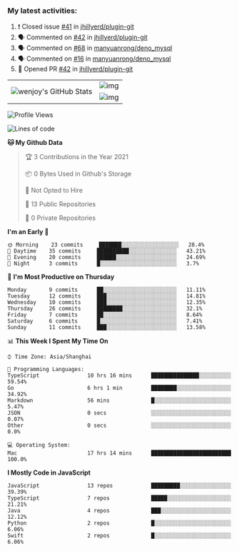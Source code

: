 ### My latest activities:

<!--START_SECTION:activity-->
1. ❗️ Closed issue [#41](https://github.com//jhillyerd/plugin-git/issues/41) in [jhillyerd/plugin-git](https://github.com//jhillyerd/plugin-git)
2. 🗣 Commented on [#42](https://github.com//jhillyerd/plugin-git/issues/42) in [jhillyerd/plugin-git](https://github.com//jhillyerd/plugin-git)
3. 🗣 Commented on [#68](https://github.com//manyuanrong/deno_mysql/issues/68) in [manyuanrong/deno_mysql](https://github.com//manyuanrong/deno_mysql)
4. 🗣 Commented on [#16](https://github.com//manyuanrong/deno_mysql/issues/16) in [manyuanrong/deno_mysql](https://github.com//manyuanrong/deno_mysql)
5. 💪 Opened PR [#42](https://github.com//jhillyerd/plugin-git/pull/42) in [jhillyerd/plugin-git](https://github.com//jhillyerd/plugin-git)
<!--END_SECTION:activity-->

<table>
  <tr style="padding: 20px;">
    <td rowspan="3">
      <img src="https://github-readme-stats.vercel.app/api?theme=cobalt&username=wenjoy&show_icons=true&count_private=true&line_height=35" alt="wenjoy's GitHub Stats" />
    </td>
    <td>
      <img align="middle" src="https://github-readme-stats.vercel.app/api/pin/?username=wenjoy&repo=deno_mysql&theme=gruvbox" alt="img" />
    </td>
  </tr>
  <tr>
    <td>
      <img align="middle" src="https://github-readme-stats.vercel.app/api/pin/?username=wenjoy&repo=plugin-git&theme=gruvbox" alt="img" />
    </td>
  </tr>
</table>

<!-- <a href="https://codestats.net/users/wenjoy">
  <img src='https://codestats-readme.wenjoy.cn/history-graph/wenjoy?width=850&height=300&timezone=08:00&history_days=21&max_languages=9&language_colors=["3e4053","f15854","5da5da","faa43a","60bd68","f17cb0","b2912f","decf3f","b276b2","808080"]' alt="wenjoy's Code::Stats history graph" />
</a> -->

<!--START_SECTION:waka-->
![Profile Views](http://img.shields.io/badge/Profile%20Views-0-blue)

![Lines of code](https://img.shields.io/badge/From%20Hello%20World%20I%27ve%20Written-1.0%20million%20lines%20of%20code-blue)

**🐱 My Github Data** 

> 🏆 3 Contributions in the Year 2021
 > 
> 📦 0 Bytes Used in Github's Storage 
 > 
> 🚫 Not Opted to Hire
 > 
> 📜 13 Public Repositories 
 > 
> 🔑 0 Private Repositories  
 > 
**I'm an Early 🐤** 

```text
🌞 Morning    23 commits     ███████░░░░░░░░░░░░░░░░░░   28.4% 
🌆 Daytime    35 commits     ██████████░░░░░░░░░░░░░░░   43.21% 
🌃 Evening    20 commits     ██████░░░░░░░░░░░░░░░░░░░   24.69% 
🌙 Night      3 commits      █░░░░░░░░░░░░░░░░░░░░░░░░   3.7%

```
📅 **I'm Most Productive on Thursday** 

```text
Monday       9 commits      ██░░░░░░░░░░░░░░░░░░░░░░░   11.11% 
Tuesday      12 commits     ███░░░░░░░░░░░░░░░░░░░░░░   14.81% 
Wednesday    10 commits     ███░░░░░░░░░░░░░░░░░░░░░░   12.35% 
Thursday     26 commits     ████████░░░░░░░░░░░░░░░░░   32.1% 
Friday       7 commits      ██░░░░░░░░░░░░░░░░░░░░░░░   8.64% 
Saturday     6 commits      █░░░░░░░░░░░░░░░░░░░░░░░░   7.41% 
Sunday       11 commits     ███░░░░░░░░░░░░░░░░░░░░░░   13.58%

```


📊 **This Week I Spent My Time On** 

```text
⌚︎ Time Zone: Asia/Shanghai

💬 Programming Languages: 
TypeScript               10 hrs 16 mins      ███████████████░░░░░░░░░░   59.54% 
Go                       6 hrs 1 min         ████████░░░░░░░░░░░░░░░░░   34.92% 
Markdown                 56 mins             █░░░░░░░░░░░░░░░░░░░░░░░░   5.47% 
JSON                     0 secs              ░░░░░░░░░░░░░░░░░░░░░░░░░   0.07% 
Other                    0 secs              ░░░░░░░░░░░░░░░░░░░░░░░░░   0.0%

💻 Operating System: 
Mac                      17 hrs 14 mins      █████████████████████████   100.0%

```

**I Mostly Code in JavaScript** 

```text
JavaScript               13 repos            █████████░░░░░░░░░░░░░░░░   39.39% 
TypeScript               7 repos             █████░░░░░░░░░░░░░░░░░░░░   21.21% 
Java                     4 repos             ███░░░░░░░░░░░░░░░░░░░░░░   12.12% 
Python                   2 repos             █░░░░░░░░░░░░░░░░░░░░░░░░   6.06% 
Swift                    2 repos             █░░░░░░░░░░░░░░░░░░░░░░░░   6.06%

```



<!--END_SECTION:waka-->
